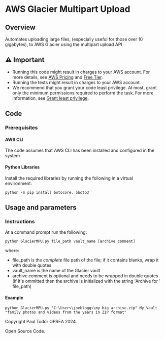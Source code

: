 # AWS Glacier Multipart Upload

## Overview

Automates uploading large files, (especially useful for those over 10 gigabytes), to AWS Glacier using the multipart upload API

## ⚠ Important

* Running this code might result in charges to your AWS account. For more details, see [AWS Pricing](https://aws.amazon.com/pricing/) and [Free Tier](https://aws.amazon.com/free/).
* Running the tests might result in charges to your AWS account.
* We recommend that you grant your code least privilege. At most, grant only the minimum permissions required to perform the task. For more information, see [Grant least privilege](https://docs.aws.amazon.com/IAM/latest/UserGuide/best-practices.html#grant-least-privilege).

## Code

### Prerequisites
#### AWS CLI
The code assumes that AWS CLI has been installed and configured in the system

#### Python Libraries
Install the required libraries by running the following in a virtual environment:

```
python -m pip install botocore, bboto3
```

<!--custom.prerequisites.start-->
<!--custom.prerequisites.end-->

## Usage and parameters



### Instructions



At a command prompt run the following:

```
python GlacierMPU.py file_path vault_name [archive comment]
```
where:
- file_path is the _complete_ file path of the file; if it contains blanks, wrap it with double quotes
- vault_name is the name of the Glacier vault
- archive comment is optional and needs to be wrapped in double quotes (if it's ommitted then the archive is initialized with the string 'Archive for ' file_path) 

#### Example

```
python GlacierMPU.py "C:\Users\joebloggs\my big archive.zip" My_Vault "family photos and videos from the years in ZIP format"
```

Copyright Paul Tudor OPREA 2024.

Open Source Code.
